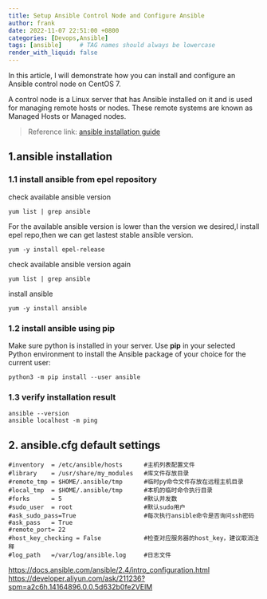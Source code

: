 ```yaml
---
title: Setup Ansible Control Node and Configure Ansible
author: frank
date: 2022-11-07 22:51:00 +0800
categories: [Devops,Ansible]
tags: [ansible]     # TAG names should always be lowercase
render_with_liquid: false
---
```

In this article, I will demonstrate how you can install and configure an Ansible control node on CentOS 7.

A control node is a Linux server that has Ansible installed on it and is used for managing remote hosts or nodes. These remote systems are known as Managed Hosts or Managed nodes.

>Reference link:
[ansible installation guide](https://docs.ansible.com/ansible/latest/installation_guide/intro_installation.html)

## 1.ansible installation
### 1.1 install ansible from epel repository

check available ansible version 

```shell
yum list | grep ansible
```
For the available ansible version is lower than the version we desired,I install epel repo,then we can get lastest stable ansible version.
```shell
yum -y install epel-release
```
check available ansible version again

```shell
yum list | grep ansible
```
install ansible
```shell
yum -y install ansible
```

### 1.2 install ansible using pip
Make sure python is installed in your server.
Use **pip** in your selected Python environment to install the Ansible package of your choice for the current user:

```shell
python3 -m pip install --user ansible
```
### 1.3 verify installation result
```shell
ansible --version
ansible localhost -m ping
```
## 2. ansible.cfg default settings
```shell
#inventory  = /etc/ansible/hosts      #主机列表配置文件
#library    = /usr/share/my_modules   #库文件存放目录
#remote_tmp = $HOME/.ansible/tmp      #临时py命令文件存放在远程主机目录
#local_tmp  = $HOME/.ansible/tmp      #本机的临时命令执行目录
#forks      = 5                       #默认并发数
#sudo_user  = root                    #默认sudo用户
#ask_sudo_pass=True                   #每次执行ansible命令是否询问ssh密码
#ask_pass   = True
#remote_port= 22
#host_key_checking = False            #检查对应服务器的host_key，建议取消注释
#log_path   =/var/log/ansible.log     #日志文件
```

https://docs.ansible.com/ansible/2.4/intro_configuration.html
https://developer.aliyun.com/ask/211236?spm=a2c6h.14164896.0.0.5d632b0fe2VElM